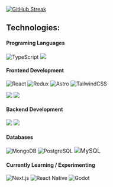 [![GitHub Streak](https://streak-stats.demolab.com?user=Frtavonatti&theme=shadow-purple)](https://git.io/streak-stats)

[//]: <> (Contact me on :)
[//]: <> (<a href="https://www.linkedin.com/in/frtavonatti/" target="_blank"><img src="https://img.shields.io/badge/LinkedIn-0077B5?style=for-the-badge&logo=linkedin&logoColor=white" /></a>)


## Technologies:

#### Programing Languages
<img src="https://img.shields.io/badge/TypeScript-3178C6?style=for-the-badge&logo=typescript&logoColor=white" alt="TypeScript" /> <img src="https://img.shields.io/badge/JavaScript-323330?style=for-the-badge&logo=javascript&logoColor=F7DF1E" /> 

#### Frontend Development 
<img src="https://img.shields.io/badge/React-0088CC?style=for-the-badge&logo=react&logoColor=white" alt="React"> <img src="https://img.shields.io/badge/Redux-764ABC?style=for-the-badge&logo=redux&logoColor=white" alt="Redux" />
<img src="https://img.shields.io/badge/Astro-6C47FF?style=for-the-badge&logo=astro&logoColor=white" alt="Astro" /> <img src="https://img.shields.io/badge/TailwindCSS-06B6D4?style=for-the-badge&logo=tailwindcss&logoColor=white" alt="TailwindCSS" />

<img src="https://img.shields.io/badge/HTML5-E34F26?style=for-the-badge&logo=html5&logoColor=white" /> <img src="https://img.shields.io/badge/CSS3-1572B6?style=for-the-badge&logo=css3&logoColor=white" /> 

#### Backend Development
<img src="https://img.shields.io/badge/Node%20js-339933?style=for-the-badge&logo=nodedotjs&logoColor=white" /> <img src="https://img.shields.io/badge/Express%20js-000000?style=for-the-badge&logo=express&logoColor=white" /> 

#### Databases
<img src="https://img.shields.io/badge/MongoDB-47A248?style=for-the-badge&logo=mongodb&logoColor=white" alt="MongoDB"> <img src="https://img.shields.io/badge/PostgreSQL-336791?style=for-the-badge&logo=postgresql&logoColor=white" alt="PostgreSQL"> <img src="https://img.shields.io/badge/mySQL-4479A1?style=for-the-badge&logo=mysql&logoColor=white" alt="MySQL" style="font-size: 16px;" />


#### Currently Learning / Experimenting
<img src="https://img.shields.io/badge/Next.js-000000?style=for-the-badge&logo=nextdotjs&logoColor=white" alt="Next.js" /> <img src="https://img.shields.io/badge/React%20Native-0088CC?style=for-the-badge&logo=react&logoColor=white" alt="React Native" /> <img src="https://img.shields.io/badge/Godot-1F3A5D?style=for-the-badge&logo=godot-engine&logoColor=white" alt="Godot" />


<!--<img src="https://img.shields.io/badge/GraphQL-E10098?style=for-the-badge&logo=graphql&logoColor=white" alt="GraphQL" />
- 🔭 I’m currently working on ...
- 🌱 I’m currently learning ...
- 👯 I’m looking to collaborate on ...
- 🤔 I’m looking for help with ..
- 💬 Ask me about ...
- 📫 How to reach me: ...
- 😄 Pronouns: ...
- ⚡ Fun fact: ...
-->
